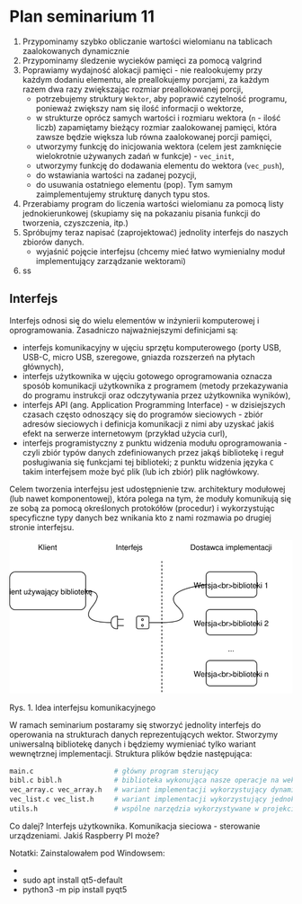 # Plan seminarium 11

1. Przypominamy szybko obliczanie wartości wielomianu na tablicach zaalokowanych dynamicznie
2. Przypominamy śledzenie wycieków pamięci za pomocą valgrind
3. Poprawiamy wydajność alokacji pamięci - nie realookujemy przy każdym dodaniu elementu, ale preallokujemy porcjami, za każdym razem dwa razy zwiększając rozmiar preallokowanej porcji,
    * potrzebujemy struktury `Wektor`, aby poprawić czytelność programu, ponieważ zwiększy nam się ilość informacji o wektorze,
    * w strukturze oprócz samych wartości i rozmiaru wektora (`n` - ilość liczb) zapamiętamy bieżący rozmiar zaalokowanej pamięci, która zawsze będzie większa lub równa zaalokowanej porcji pamięci,
    * utworzymy funkcję do inicjowania wektora (celem jest zamknięcie wielokrotnie używanych zadań w funkcje) - `vec_init`,
    * utworzymy funkcję do dodawania elementu do wektora (`vec_push`),
    * do wstawiania wartości na zadanej pozycji,
    * do usuwania ostatniego elementu (pop).
    Tym samym zaimplementujemy strukturę danych typu stos.
4. Przerabiamy program do liczenia wartości wielomianu za pomocą listy jednokierunkowej (skupiamy się na pokazaniu pisania funkcji do tworzenia, czyszczenia, itp.)
5. Spróbujmy teraz napisać (zaprojektować) jednolity interfejs do naszych zbiorów danych.
    * wyjaśnić pojęcie interfejsu (chcemy mieć łatwo wymienialny moduł implementujący zarządzanie wektorami)
6. ss



## Interfejs

Interfejs odnosi się do wielu elementów w inżynierii komputerowej i oprogramowania. Zasadniczo najważniejszymi definicjami są:

* interfejs komunikacyjny w ujęciu sprzętu komputerowego (porty USB, USB-C, micro USB, szeregowe, gniazda rozszerzeń na płytach głównych),
* interfejs użytkownika w ujęciu gotowego oprogramowania oznacza sposób komunikacji użytkownika z programem (metody przekazywania do programu instrukcji oraz odczytywania przez użytkownika wyników),
* interfejs API (ang. Application Programming Interface) - w dzisiejszych czasach często odnoszący się do programów sieciowych - zbiór adresów sieciowych i definicja komunikacji z nimi aby uzyskać jakiś efekt na serwerze internetowym (przykład użycia curl),
* interfejs programistyczny z punktu widzenia modułu oprogramowania - czyli zbiór typów danych zdefiniowanych przez jakąś bibliotekę i reguł posługiwania się funkcjami tej biblioteki; z punktu widzenia języka `C` takim interfejsem może być plik (lub ich zbiór) plik nagłówkowy.

Celem tworzenia interfejsu jest udostępnienie tzw. architektury modułowej (lub nawet komponentowej), która polega na tym, że moduły komunikują się ze sobą za pomocą określonych protokółów (procedur)  i wykorzystując specyficzne typy danych bez wnikania kto z nami rozmawia po drugiej stronie interfejsu.

![interfejs](interfejs.svg)

Rys. 1. Idea interfejsu komunikacyjnego

W ramach seminarium postaramy się stworzyć jednolity interfejs do operowania na strukturach danych reprezentujących wektor. Stworzymy uniwersalną bibliotekę danych i będziemy wymieniać tylko wariant wewnętrznej implementacji. Struktura plików będzie następująca:

```bash
main.c                    # główny program sterujący
bibl.c bibl.h             # biblioteka wykonująca nasze operacje na wektorach
vec_array.c vec_array.h   # wariant implementacji wykorzystujący dynamicznie alokowaną tablicę liczby typu double
vec_list.c vec_list.h     # wariant implementacji wykorzystujący jednokierunkową listę dynamiczną
utils.h                   # wspólne narzędzia wykorzystywane w projekcie
```



Co dalej?
Interfejs użytkownika.
Komunikacja sieciowa - sterowanie urządzeniami. Jakiś Raspberry PI może?

Notatki:
Zainstalowałem pod Windowsem:

* [](https://sourceforge.net/projects/vcxsrv/files/latest/download)
* sudo apt install qt5-default
* python3 -m pip install pyqt5
